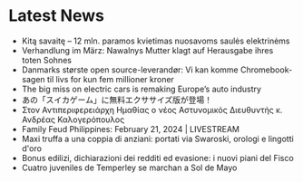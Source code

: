 # Latest News
-  Kitą savaitę – 12 mln. paramos kvietimas nuosavoms saulės elektrinėms
-  Verhandlung im März: Nawalnys Mutter klagt auf Herausgabe ihres toten Sohnes
-  Danmarks største open source-leverandør: Vi kan komme Chromebook-sagen til livs for kun fem millioner kroner
-  The big miss on electric cars is remaking Europe’s auto industry
-  あの「スイカゲーム」に無料エクササイズ版が登場！
-  Στον Αντιπεριφερειάρχη Ημαθίας ο νέος Αστυνομικός Διευθυντής κ. Ανδρέας Καλογερόπουλος
-  Family Feud Philippines: February 21, 2024 | LIVESTREAM
-  Maxi truffa a una coppia di anziani: portati via Swaroski, orologi e lingotti d'oro
-  Bonus edilizi, dichiarazioni dei redditi ed evasione: i nuovi piani del Fisco
-  Cuatro juveniles de Temperley se marchan a Sol de Mayo
